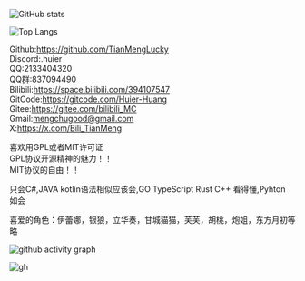 ![GitHub stats](https://github-readme-stats.vercel.app/api?username=TianMengLucky)  

![Top Langs](https://github-readme-stats.vercel.app/api/top-langs/?username=TianMengLucky)  

Github:https://github.com/TianMengLucky  
Discord:.huier  
QQ:2133404320  
QQ群:837094490  
Bilibili:https://space.bilibili.com/394107547  
GitCode:https://gitcode.com/Huier-Huang  
Gitee:https://gitee.com/bilibili_MC  
Gmail:mengchugood@gmail.com  
X:https://x.com/Bili_TianMeng  

喜欢用GPL或者MIT许可证  
GPL协议开源精神的魅力！！  
MIT协议的自由！！  

只会C#,JAVA kotlin语法相似应该会,GO TypeScript Rust C++ 看得懂,Pyhton 如会  

喜爱的角色：伊蕾娜，银狼，立华奏，甘城猫猫，芙芙，胡桃，炮姐，东方月初等略  

![github activity graph](https://github-readme-activity-graph.vercel.app/graph?username=TianMengLucky&theme=react-dark)

![gh](https://stats.justsong.cn/api/github/?username=TianMengLucky&theme=light)
